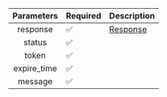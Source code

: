 | Parameters  | Required           | Description             |
|:-----------:|--------------------|-------------------------|
|  response   | :white_check_mark: | [Response](Response.md) |
|   status    | :white_check_mark: |                         |
|    token    | :white_check_mark: |                         |
| expire_time | :white_check_mark: |                         |
|   message   | :white_check_mark: |                         |